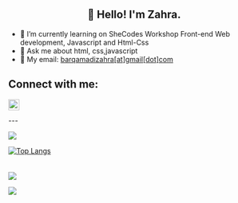 <h2 align="center">👋 Hello! I'm Zahra.</h2>

- 🔭 I’m currently learning on SheCodes Workshop Front-end Web development, Javascript and Html-Css
- 💬 Ask me about html, css,javascript
- 📧 My email: [barqamadizahra[at]gmail[dot]com](mailto:barqamadizahra@gmail.com)

## Connect with me:

[<img align="left" alt="codeSTACKr | LinkedIn" width="22px" src="https://cdn.jsdelivr.net/npm/simple-icons@v3/icons/linkedin.svg" />][linkedin]

<br />
<br />
---

![](https://github-readme-stats.vercel.app/api?username=ThevergeOn&show_icons=true&theme=nightowl)

[![Top Langs](https://github-readme-stats.vercel.app/api/top-langs/?username=ThevergeOn&theme=dracula)](https://github.com/ThevergeOn/github-readme-stats)
<br/>
<br/>
<br/>
![](https://komarev.com/ghpvc/?username=ThevergeOn)

[linkedin]: https://www.linkedin.com/in/zahra-barghamadi
![](https://hit.yhype.me/github/profile?user_id=78968279)
